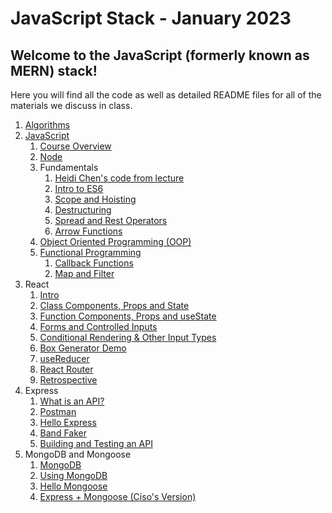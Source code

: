 # JavaScript Stack - January 2023

## Welcome to the JavaScript (formerly known as MERN) stack!

Here you will find all the code as well as detailed README files for all of the materials we discuss in class.

1. [Algorithms](./00-algorithms/)
2. [JavaScript](01-javascript/)
   1. [Course Overview](01-javascript/w1d1-course-overview/)
   2. [Node](01-javascript/w1d1-node/)
   3. Fundamentals
      1. [Heidi Chen's code from lecture](01-javascript/w1d1-heidi-fundamentals.js)
      2. [Intro to ES6](01-javascript/w1d1-fundamentals/01-intro-to-ES6/)
      3. [Scope and Hoisting](01-javascript/w1d1-fundamentals/02-scope-and-hoisting/)
      4. [Destructuring](01-javascript/w1d1-fundamentals/03-destructuring/)
      5. [Spread and Rest Operators](01-javascript/w1d1-fundamentals/04-rest-and-spread/)
      6. [Arrow Functions](01-javascript/w1d1-fundamentals/05-arrow-functions/)
   4. [Object Oriented Programming (OOP)](01-javascript/w1d2-oop/)
   5. [Functional Programming](01-javascript/w1d2-functional/)
      1. [Callback Functions](01-javascript/w1d2-functional/callback-functions/)
      2. [Map and Filter](01-javascript/w1d2-functional/map-and-filter/)
3. React
   1. [Intro](02-react/w1d3-intro/my-first-react-app/)
   2. [Class Components, Props and State](02-react/w1d3-superheroes/)
   3. [Function Components, Props and useState](02-react/w1d4-muppet-cards/)
   4. [Forms and Controlled Inputs](02-react/w1d4-forms-and-state/)
   5. [Conditional Rendering & Other Input Types](02-react/w1d5-conditional-rendering/)
   6. [Box Generator Demo](02-react/w1d5-box-gen/)
   7. [useReducer](02-react/w1d5-usereducer/)
   8. [React Router](02-react/w2d2-react-router/)
   9. [Retrospective](02-react/w2d2-retrospective/)
4. Express
   1. [What is an API?](03-express/w2d3-apis/)
   2. [Postman](03-express/w2d3-postman/)
   3. [Hello Express](03-express/w2d3-hello-express/)
   4. [Band Faker](03-express/w2d3-band-faker/)
   5. [Building and Testing an API](03-express/w2d3-testing-api/)
5. MongoDB and Mongoose
   1. [MongoDB](04-mongodb-mongoose/w2d4-mongodb/)
   2. [Using MongoDB](04-mongodb-mongoose/w2d4-using-mongodb/README.md)
   3. [Hello Mongoose](04-mongodb-mongoose/w2d4-server/)
   4. [Express + Mongoose (Ciso's Version)](04-mongodb-mongoose/w2d4-ciso-server/)